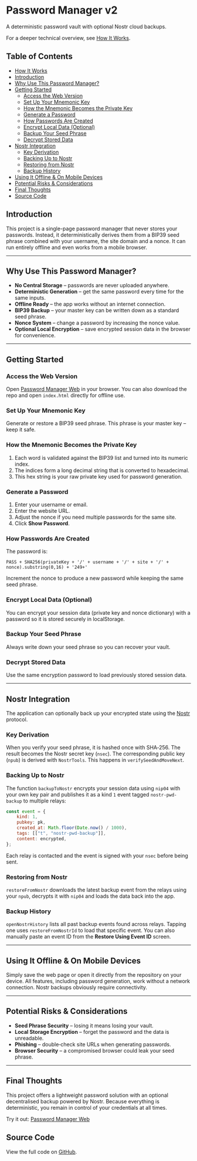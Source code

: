 # Password Manager v2
A deterministic password vault with optional Nostr cloud backups.

For a deeper technical overview, see [How It Works](docs/how-it-works.md).

## Table of Contents
- [How It Works](docs/how-it-works.md)
- [Introduction](#introduction)
- [Why Use This Password Manager?](#why-use-this-password-manager)
- [Getting Started](#getting-started)
  - [Access the Web Version](#access-the-web-version)
  - [Set Up Your Mnemonic Key](#set-up-your-mnemonic-key)
  - [How the Mnemonic Becomes the Private Key](#how-the-mnemonic-becomes-the-private-key)
  - [Generate a Password](#generate-a-password)
  - [How Passwords Are Created](#how-passwords-are-created)
  - [Encrypt Local Data (Optional)](#encrypt-local-data-optional)
  - [Backup Your Seed Phrase](#backup-your-seed-phrase)
  - [Decrypt Stored Data](#decrypt-stored-data)
- [Nostr Integration](#nostr-integration)
  - [Key Derivation](#key-derivation)
  - [Backing Up to Nostr](#backing-up-to-nostr)
  - [Restoring from Nostr](#restoring-from-nostr)
  - [Backup History](#backup-history)
- [Using It Offline & On Mobile Devices](#using-it-offline--on-mobile-devices)
- [Potential Risks & Considerations](#potential-risks--considerations)
- [Final Thoughts](#final-thoughts)
- [Source Code](#source-code)

## Introduction
This project is a single-page password manager that never stores your passwords. Instead, it deterministically derives them from a BIP39 seed phrase combined with your username, the site domain and a nonce. It can run entirely offline and even works from a mobile browser.

---

## Why Use This Password Manager?
- **No Central Storage** – passwords are never uploaded anywhere.
- **Deterministic Generation** – get the same password every time for the same inputs.
- **Offline Ready** – the app works without an internet connection.
- **BIP39 Backup** – your master key can be written down as a standard seed phrase.
- **Nonce System** – change a password by increasing the nonce value.
- **Optional Local Encryption** – save encrypted session data in the browser for convenience.

---

## Getting Started
### Access the Web Version
Open [Password Manager Web](https://fabricio333.github.io/PasswordManagerWeb/) in your browser. You can also download the repo and open `index.html` directly for offline use.

### Set Up Your Mnemonic Key
Generate or restore a BIP39 seed phrase. This phrase is your master key – keep it safe.

### How the Mnemonic Becomes the Private Key
1. Each word is validated against the BIP39 list and turned into its numeric index.
2. The indices form a long decimal string that is converted to hexadecimal.
3. This hex string is your raw private key used for password generation.

### Generate a Password
1. Enter your username or email.
2. Enter the website URL.
3. Adjust the nonce if you need multiple passwords for the same site.
4. Click **Show Password**.

### How Passwords Are Created
The password is:
```text
PASS + SHA256(privateKey + '/' + username + '/' + site + '/' + nonce).substring(0,16) + '249+'
```
Increment the nonce to produce a new password while keeping the same seed phrase.

### Encrypt Local Data (Optional)
You can encrypt your session data (private key and nonce dictionary) with a password so it is stored securely in localStorage.

### Backup Your Seed Phrase
Always write down your seed phrase so you can recover your vault.

### Decrypt Stored Data
Use the same encryption password to load previously stored session data.

---

## Nostr Integration
The application can optionally back up your encrypted state using the [Nostr](https://nostr.com/) protocol.

### Key Derivation
When you verify your seed phrase, it is hashed once with SHA‑256. The result becomes the Nostr secret key (`nsec`). The corresponding public key (`npub`) is derived with `NostrTools`. This happens in `verifySeedAndMoveNext`.

### Backing Up to Nostr
The function `backupToNostr` encrypts your session data using `nip04` with your own key pair and publishes it as a kind `1` event tagged `nostr-pwd-backup` to multiple relays:
```javascript
const event = {
    kind: 1,
    pubkey: pk,
    created_at: Math.floor(Date.now() / 1000),
    tags: [["t", "nostr-pwd-backup"]],
    content: encrypted,
};
```
Each relay is contacted and the event is signed with your `nsec` before being sent.

### Restoring from Nostr
`restoreFromNostr` downloads the latest backup event from the relays using your `npub`, decrypts it with `nip04` and loads the data back into the app.

### Backup History
`openNostrHistory` lists all past backup events found across relays. Tapping one uses `restoreFromNostrId` to load that specific event. You can also manually paste an event ID from the **Restore Using Event ID** screen.

---

## Using It Offline & On Mobile Devices
Simply save the web page or open it directly from the repository on your device. All features, including password generation, work without a network connection. Nostr backups obviously require connectivity.

---

## Potential Risks & Considerations
- **Seed Phrase Security** – losing it means losing your vault.
- **Local Storage Encryption** – forget the password and the data is unreadable.
- **Phishing** – double‑check site URLs when generating passwords.
- **Browser Security** – a compromised browser could leak your seed phrase.

---

## Final Thoughts
This project offers a lightweight password solution with an optional decentralised backup powered by Nostr. Because everything is deterministic, you remain in control of your credentials at all times.

Try it out: [Password Manager Web](https://fabricio333.github.io/PasswordManagerWeb/)

## Source Code
View the full code on [GitHub](https://github.com/fabricio333/PasswordManagerWeb).
